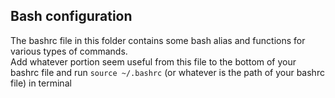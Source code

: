 ## Bash configuration

The bashrc file in this folder contains some bash alias and functions for various types of commands.  
Add whatever portion seem useful from this file to the bottom of your bashrc file and run ```source ~/.bashrc``` (or whatever is the path of your bashrc file) in terminal